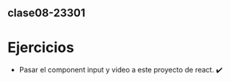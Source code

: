 ## **clase08-23301**

# Ejercicios

* Pasar el component input y video a este proyecto de react. :heavy_check_mark: